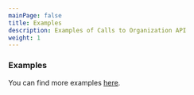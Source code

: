 ```yaml
---
mainPage: false
title: Examples
description: Examples of Calls to Organization API
weight: 1
---
```


### Examples

You can find more examples [here](/docs/general/examples.html).
